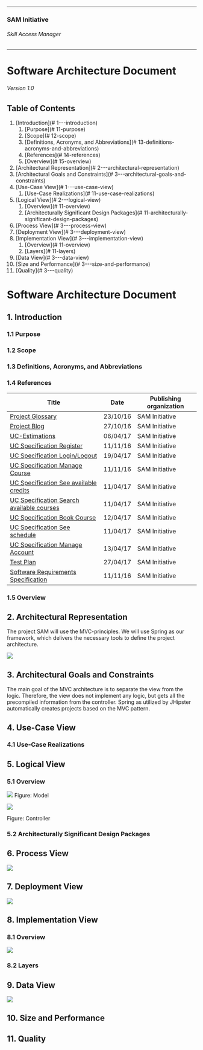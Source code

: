 * * *

### SAM Initiative

###### Skill Access Manager

* * *

# Software Architecture Document

###### Version 1.0

## Table of Contents

1.  [Introduction](# 1---introduction)
    1.  [Purpose](# 11-purpose)
    2.  [Scope](# 12-scope)
    3.  [Definitions, Acronyms, and Abbreviations](# 13-definitions-acronyms-and-abbreviations)
    4.  [References](# 14-references)
    5.  [Overview](# 15-overview)
2.  [Architectural Representation](# 2---architectural-representation)
3.  [Architectural Goals and Constraints](# 3---architectural-goals-and-constraints)
4.  [Use-Case View](# 1---use-case-view)
    1.  [Use-Case Realizations](# 11-use-case-realizations)
5.  [Logical View](# 2---logical-view)
    1.  [Overview](# 11-overview)
    2.  [Architecturally Significant Design Packages](# 11-architecturally-significant-design-packages)
6.  [Process View](# 3---process-view)
7.  [Deployment View](# 3---deployment-view)
8.  [Implementation View](# 3---implementation-view)
    1.  [Overview](# 11-overview)
    2.  [Layers](# 11-layers)
9.  [Data View](# 3---data-view)
10.  [Size and Performance](# 3---size-and-performance)
11.  [Quality](# 3---quality)

# Software Architecture Document

## 1\. Introduction

### 1.1 Purpose

### 1.2 Scope

### 1.3 Definitions, Acronyms, and Abbreviations

### 1.4 References

| Title | Date | Publishing organization |
| --- | --- | --- |
| [Project Glossary](https://eynorey.visualstudio.com/SAM%20-%20Smartify%20The%20World/_apps/hub/agile-extensions.wiki.wiki#/wiki/ProjectGlossary) | 23/10/16 | SAM Initiative |
| [Project Blog](https://smartifytheworld.wordpress.com/) | 27/10/16 | SAM Initiative |
| [UC-Estimations](https://eynorey.visualstudio.com/SAM%20-%20Smartify%20The%20World/_apps/hub/ms-devlabs.wiki.wiki#/wiki/Time-estimation) | 06/04/17 | SAM Initiative |
| [UC Specification Register](https://eynorey.visualstudio.com/SAM%20-%20Smartify%20The%20World/_apps/hub/agile-extensions.wiki.wiki#/docs/UC-Specification-Register) | 11/11/16 | SAM Initiative |
| [UC Specification Login/Logout](https://eynorey.visualstudio.com/SAM%20-%20Smartify%20The%20World/_apps/hub/ms-devlabs.wiki.wiki?/docs#/docs/UC-Specification-Login-Logout) | 19/04/17 | SAM Initiative |
| [UC Specification Manage Course](https://eynorey.visualstudio.com/SAM%20-%20Smartify%20The%20World/_apps/hub/agile-extensions.wiki.wiki#/docs/UC-Specification-ManageCourse) | 11/11/16 | SAM Initiative |
| [UC Specification See available credits](https://eynorey.visualstudio.com/SAM%20-%20Smartify%20The%20World/_apps/hub/ms-devlabs.wiki.wiki?/docs#/docs/UC-Specification-See-available-credits) | 11/04/17 | SAM Initiative |
| [UC Specification Search available courses](https://eynorey.visualstudio.com/SAM%20-%20Smartify%20The%20World/_apps/hub/ms-devlabs.wiki.wiki?/docs#/docs/UC-Specification-Search-available-courses) | 11/04/17 | SAM Initiative |
| [UC Specification Book Course](https://eynorey.visualstudio.com/SAM%20-%20Smartify%20The%20World/_apps/hub/ms-devlabs.wiki.wiki?/docs#/docs/UC-Specification-Book-course) | 12/04/17 | SAM Initiative |
| [UC Specification See schedule](https://eynorey.visualstudio.com/SAM%20-%20Smartify%20The%20World/_apps/hub/ms-devlabs.wiki.wiki?/docs#/docs/UC-Specification-See-schedule) | 11/04/17 | SAM Initiative |
| [UC Specification Manage Account](https://eynorey.visualstudio.com/SAM%20-%20Smartify%20The%20World/_apps/hub/ms-devlabs.wiki.wiki?/docs#/docs/UC-Specification-Manage-account) | 13/04/17 | SAM Initiative |
| [Test Plan](https://eynorey.visualstudio.com/SAM%20-%20Smartify%20The%20World/_apps/hub/ms-devlabs.wiki.wiki?/docs#/docs/TestPlan) | 27/04/17 | SAM Initiative |
| [Software Requirements Specification](https://eynorey.visualstudio.com/SAM%20-%20Smartify%20The%20World/_apps/hub/ms-devlabs.wiki.wiki?/docs#/docs/SRS) | 11/11/16 | SAM Initiative |

### 1.5 Overview

## 2\. Architectural Representation

The project SAM will use the MVC-principles. We will use Spring as our framework, which delivers the necessary tools to define the project architecture.

![](spring-mvc.jpeg)

## 3\. Architectural Goals and Constraints

The main goal of the MVC architecture is to separate the view from the logic. Therefore, the view does not implement any logic, but gets all the precompiled information from the controller. Spring as utilized by JHipster automatically creates projects based on the MVC pattern.

## 4\. Use-Case View

### 4.1 Use-Case Realizations

## 5\. Logical View

### 5.1 Overview

![](ar_model.png)
 Figure: Model

![](ar_control.png)

Figure: Controller

### 5.2 Architecturally Significant Design Packages

## 6\. Process View

![](ar_deployment-process.png)

## 7\. Deployment View

![](ar_deployment-view.png)

## 8\. Implementation View

### 8.1 Overview

![](cd_classes.png)

### 8.2 Layers

## 9\. Data View

![](cd_db.png)

## 10\. Size and Performance

## 11\. Quality